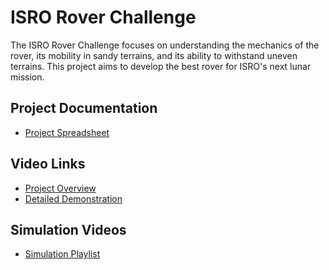 # ISRO Rover Challenge

The ISRO Rover Challenge focuses on understanding the mechanics of the rover, its mobility in sandy terrains, and its ability to withstand uneven terrains. This project aims to develop the best rover for ISRO's next lunar mission.

## Project Documentation

- [Project Spreadsheet](https://docs.google.com/spreadsheets/d/1DDXolnWopfxCsvUsrn9qOFgRv5WEZrTbn9AZ960pvoo/edit?usp=drivesdk)

## Video Links

- [Project Overview](https://www.youtube.com/watch?v=BNzxtrTZ7-I&t=27s)
- [Detailed Demonstration](https://www.youtube.com/watch?v=V1t6PhxTMvI&list=PL5qSL2ZI1kxZ7QiV10OiHcmYT8uW6hiVk&index=5)

## Simulation Videos

- [Simulation Playlist](https://www.youtube.com/playlist?list=PL6y8gCha1p3mD40VUfXiIlIZmoQB5V-pR)
